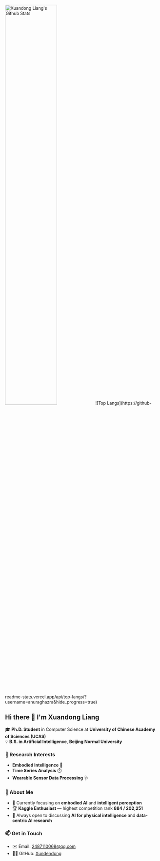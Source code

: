 <p>
  <img src="https://github-readme-stats.vercel.app/api?username=Xundendong&show_icons=true&hide_border=true" alt="Xuandong Liang's Github Stats" width="58%" />
  ![Top Langs](https://github-readme-stats.vercel.app/api/top-langs/?username=anuraghazra&hide_progress=true)

</p>

## Hi there 👋 I'm Xuandong Liang  

🎓 **Ph.D. Student** in Computer Science at **University of Chinese Academy of Sciences (UCAS)**  
💡 **B.S. in Artificial Intelligence**, **Beijing Normal University**

### 🧠 Research Interests  
- **Embodied Intelligence** 🤖  
- **Time Series Analysis** ⏱️  
- **Wearable Sensor Data Processing** 🩺  

### 🧩 About Me  
- 🔭 Currently focusing on **embodied AI** and **intelligent perception**  
- 🏆 **Kaggle Enthusiast** — highest competition rank **884 / 202,251**  
- 💬 Always open to discussing **AI for physical intelligence** and **data-centric AI research**

### 📫 Get in Touch  
- ✉️ Email: <a href="mailto:2487110068@qq.com">2487110068@qq.com</a>  
- 🧑‍💻 GitHub: [Xundendong](https://github.com/Xundendong)
